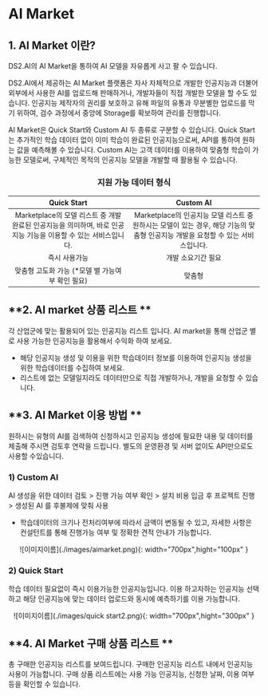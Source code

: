 

# **AI Market**

## **1. AI Market 이란?** 

DS2.AI의 AI Market을 통하여 AI 모델을 자유롭게 사고 팔 수 있습니다.

DS2.AI에서 제공하는 AI Market 플랫폼은 자사 자체적으로 개발한 인공지능과 더불어 외부에서 사용한 AI를 업로드해 판매하거나, 개발자들이 직접 개발한 모델을 할 수도 있습니다. 인공지능 제작자의 권리를 보호하고 유해 파일의 유통과 무분별한 업로드를 막기 위하여, 검수 과정에서 중앙에 Storage를 확보하여 관리를 진행합니다.

AI Market은 Quick Start와 Custom AI 두 종류로 구분할 수 있습니다. Quick Start는 추가적인 학습 데이터 없이 이미 학습이 완료된 인공지능으로써, API를 통하여 원하는 값을 예측해볼 수 있습니다. Custom AI는 고객 데이터를 이용하여 맞춤형 학습이 가능한 모델로써, 구체적인 목적의 인공지능 모델을 개발할 때 활용될 수 있습니다.

###  **<p style="text-align: center;"> 지원 가능 데이터 형식</p>**

| Quick Start   |     Custom AI    |    
|:----------:|:-------------------:|
|Marketplace의 모델 리스트 중 개발 완료된 인공지능을 의미하며, 바로 인공지능 기능을 이용할 수 있는 서비스입니다. | Marketplace의 인공지능 모델 리스트 중 원하시는 모델이 있는 경우, 해당 기능의 맞춤형 인공지능 개발을 요청할 수 있는 서비스입니다. | 
| 즉시 사용가능  |    개발 소요기간 필요  |  
| 맞춤형 고도화 가능 (*모델 별 가능여부 확인 필요) | 맞춤형 |


## **2. AI market 상품 리스트 **

각 산업군에 맞는 활용되어 있는 인공지능 리스트 입니다. AI market을 통해 산업군 별로 사용 가능한 인공지능을 활용해서 수익화 하여 보세요. 

- 해당 인공지능 생성 및 이용을 위한 학습데이터 정보를 이용하여 인공지능 생성을 위한 학습데이터를 수집하여 보세요.
- 리스트에 없는 모델일지라도 데이터만으로 직접 개발하거나, 개발을 요청할 수 있습니다.

## **3. AI Market 이용 방법  **

원하시는 유형의 AI를 검색하여 신청하시고 인공지능 생성에 필요한 내용 및 데이터를 제출해 주시면 검토후 연락을 드립니다. 별도의 운영환경 및 서버 없이도 API만으로도 사용할 수있습니다. 

### **1) Custom AI**

AI 생성을 위한 데이터 검토 > 진행 가능 여부 확인 > 설치 비용 입금 후 프로젝트 진행 > 생성된 AI 를 후불제에 맞춰 사용

- 학습데이터의 크기나 전처리여부에 따라서 금액이 변동될 수 있고, 자세한 사항은 컨설턴트를 통해 진행가능 여부 및 정확한 견적 안내가 가능합니다.

<center>
 ![이미지이름](./images/aimarket.png){: width="700px",hight="100px" }
</center>

### **2) Quick Start**

학습 데이터 필요없이  즉시 이용가능한 인공지능입니다. 이용 하고자하는 인공지능 선택하고 해당 인공지능에 맞는 데이터 업로드와 동시에 예측하기를 이용 가능합니다.

<center>
 ![이미지이름](./images/quick start2.png){: width="700px",hight="300px" }
</center>

## **4. AI Market 구매 상품 리스트  **

총 구매한 인공지능 리스트를 보여드립니다. 구매한 인공지능 리스트 내에서 인공지능 사용이 가능합니다. 구매 상품 리스트에는 사용 가능 인공지능, 신청한 날짜, 이용 여부 등을 확인할 수 있습니다.  


<br>
<br>
